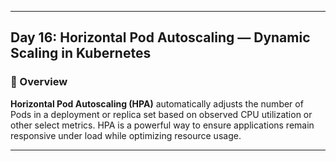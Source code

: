 ﻿---

## Day 16: Horizontal Pod Autoscaling — Dynamic Scaling in Kubernetes

### 📘 Overview

**Horizontal Pod Autoscaling (HPA)** automatically adjusts the number of Pods in a deployment or replica set based on observed CPU utilization or other select metrics. HPA is a powerful way to ensure applications remain responsive under load while optimizing resource usage.

---